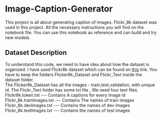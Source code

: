 # Image-Caption-Generator

This project is all about generating caption of images. Flickr_8k dataset was used in this project. All the necessary instructions you will find on the notebook file. You can use this notebook as reference and can build and try new models. 

## Dataset Description
To understand this code, we need to have idea about how the dataset is organized. I have used Flickr8k dataset which can be found on [this](https://www.kaggle.com/ming666/flicker8k-dataset) link. You have to keep the folders Flicker8k_Dataset and Flickr_Text inside the dataset folder.<br>
The Flicker8k_Dataset has all the images - train,test,validation, with unique id. The Flickr_Text folder has some txt file , We need four text files.<br>
Flickr8k.token.txt  --- Contains 4 captions for every image id<br>
Flickr_8k.trainImages.txt --- Contains The names of train images<br>
Flickr_8k.devImages.txt --- Contains the names of dev images<br>
Flickr_8k.testImages.txt --- Contains the names of test images<br>
